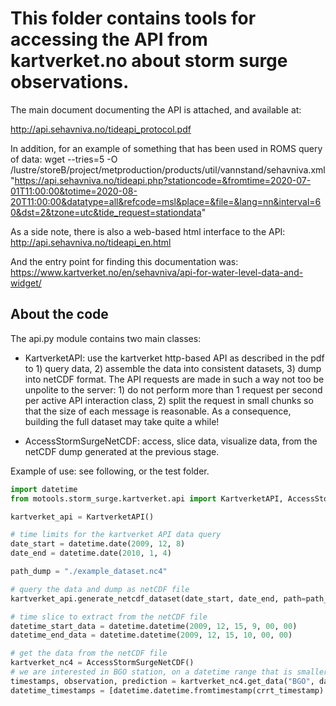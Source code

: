 # This folder contains tools for accessing the API from kartverket.no about storm surge observations.

The main document documenting the API is attached, and available at:

http://api.sehavniva.no/tideapi_protocol.pdf

In addition, for an example of something that has been used in ROMS query of data:
wget --tries=5 -O /lustre/storeB/project/metproduction/products/util/vannstand/sehavniva.xml "https://api.sehavniva.no/tideapi.php?stationcode=&fromtime=2020-07-01T11:00:00&totime=2020-08-20T11:00:00&datatype=all&refcode=msl&place=&file=&lang=nn&interval=60&dst=2&tzone=utc&tide_request=stationdata"

As a side note, there is also a web-based html interface to the API:
http://api.sehavniva.no/tideapi_en.html

And the entry point for finding this documentation was:
https://www.kartverket.no/en/sehavniva/api-for-water-level-data-and-widget/

## About the code

The api.py module contains two main classes:

- KartverketAPI: use the kartverket http-based API as described in the pdf to 1) query data, 2) assemble the data into consistent datasets, 3) dump into netCDF format. The API requests are made in such a way not too be unpolite to the server: 1) do not perform more than 1 request per second per active API interaction class, 2) split the request in small chunks so that the size of each message is reasonable. As a consequence, building the full dataset may take quite a while!

- AccessStormSurgeNetCDF: access, slice data, visualize data, from the netCDF dump generated at the previous stage.

Example of use: see following, or the test folder.

```python
import datetime
from motools.storm_surge.kartverket.api import KartverketAPI, AccessStormSurgeNetCDF

kartverket_api = KartverketAPI()

# time limits for the kartverket API data query
date_start = datetime.date(2009, 12, 8)
date_end = datetime.date(2010, 1, 4)

path_dump = "./example_dataset.nc4"

# query the data and dump as netCDF file
kartverket_api.generate_netcdf_dataset(date_start, date_end, path=path_dump)

# time slice to extract from the netCDF file
datetime_start_data = datetime.datetime(2009, 12, 15, 9, 00, 00)
datetime_end_data = datetime.datetime(2009, 12, 15, 10, 00, 00)

# get the data from the netCDF file
kartverket_nc4 = AccessStormSurgeNetCDF()
# we are interested in BGO station, on a datetime range that is smaller than the extent of the full dataset
timestamps, observation, prediction = kartverket_nc4.get_data("BGO", datetime_start_data, datetime_end_data, path_to_netCDF=path_dump)
datetime_timestamps = [datetime.datetime.fromtimestamp(crrt_timestamp) for crrt_timestamp in timestamps]
```

